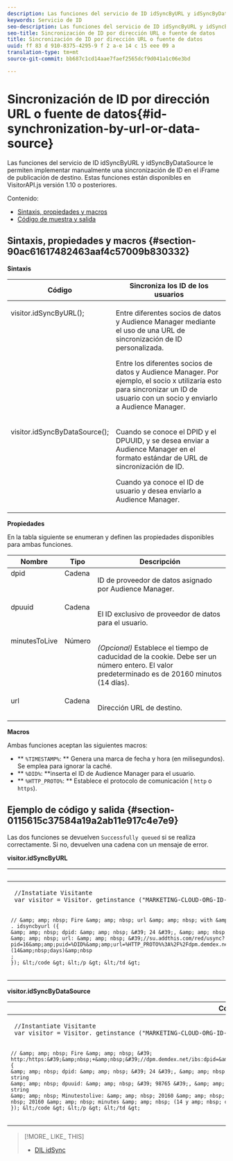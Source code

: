```yaml
---
description: Las funciones del servicio de ID idSyncByURL y idSyncByDataSource le permiten implementar manualmente una sincronización de ID en el iFrame de publicación de destino. Estas funciones están disponibles en VisitorAPI.js versión 1.10 o posteriores.
keywords: Servicio de ID
seo-description: Las funciones del servicio de ID idSyncByURL y idSyncByDataSource le permiten implementar manualmente una sincronización de ID en el iFrame de publicación de destino. Estas funciones están disponibles en VisitorAPI.js versión 1.10 o posteriores.
seo-title: Sincronización de ID por dirección URL o fuente de datos
title: Sincronización de ID por dirección URL o fuente de datos
uuid: ff 83 d 910-8375-4295-9 f 2 a-e 14 c 15 eee 09 a
translation-type: tm+mt
source-git-commit: bb687c1cd14aae7faef2565dcf9d041a1c06e3bd

---
```



# Sincronización de ID por dirección URL o fuente de datos{#id-synchronization-by-url-or-data-source}

Las funciones del servicio de ID idSyncByURL y idSyncByDataSource le permiten implementar manualmente una sincronización de ID en el iFrame de publicación de destino. Estas funciones están disponibles en VisitorAPI.js versión 1.10 o posteriores.

Contenido:

<ul class="simplelist"> 
 <li> <a href="../../mcvid-library/mcvid-get-set/mcvid-idsync.md#section-90ac61617482463aaf4c57009b830332" format="dita" scope="local"> Sintaxis, propiedades y macros </a> </li> 
 <li> <a href="../../mcvid-library/mcvid-get-set/mcvid-idsync.md#section-0115615c37584a19a2ab11e917c4e7e9" format="dita" scope="local"> Código de muestra y salida </a> </li> 
</ul>

## Sintaxis, propiedades y macros {#section-90ac61617482463aaf4c57009b830332}

**Sintaxis**

<table id="table_ADC7501511914805A6A6B24B2DFEBA51"> 
 <thead> 
  <tr> 
   <th colname="col1" class="entry"> Código </th> 
   <th colname="col2" class="entry"> Sincroniza los ID de los usuarios </th> 
  </tr> 
 </thead>
 <tbody> 
  <tr valign="top"> 
   <td colname="col1"> <p> <span class="codeph"> visitor.idSyncByURL(); </span> </p> </td> 
   <td colname="col2"> <p>Entre diferentes socios de datos y <span class="keyword">Audience Manager</span> mediante el uso de una URL de sincronización de ID personalizada. </p> <p> 
     <draft-comment>
       Entre los diferentes socios de datos y Audience Manager. Por ejemplo, el socio x utilizaría esto para sincronizar un ID de usuario con un socio y enviarlo a Audience Manager. 
     </draft-comment> </p> </td> 
  </tr> 
  <tr valign="top"> 
   <td colname="col1"> <p> <span class="codeph"> visitor.idSyncByDataSource(); </span> </p> </td> 
   <td colname="col2"> <p>Cuando se conoce el DPID y el DPUUID, y se desea enviar a <span class="keyword">Audience Manager</span> en el formato estándar de URL de sincronización de ID. </p> <p> 
     <draft-comment>
       Cuando ya conoce el ID de usuario y desea enviarlo a Audience Manager. 
     </draft-comment> </p> </td> 
  </tr> 
 </tbody> 
</table>

**Propiedades**

En la tabla siguiente se enumeran y definen las propiedades disponibles para ambas funciones.

<table id="table_5343BE784E694C67B09A0A8878CF8001"> 
 <thead> 
  <tr> 
   <th colname="col1" class="entry"> Nombre </th> 
   <th colname="col2" class="entry"> Tipo </th> 
   <th colname="col3" class="entry"> Descripción </th> 
  </tr> 
 </thead>
 <tbody> 
  <tr valign="top"> 
   <td colname="col1"> <span class="codeph"> dpid </span> </td> 
   <td colname="col2"> Cadena </td> 
   <td colname="col3"> <p>ID de proveedor de datos asignado por Audience Manager. </p> </td> 
  </tr> 
  <tr valign="top"> 
   <td colname="col1"> <span class="codeph"> dpuuid </span> </td> 
   <td colname="col2"> Cadena </td> 
   <td colname="col3"> <p>El ID exclusivo de proveedor de datos para el usuario. </p> </td> 
  </tr> 
  <tr valign="top"> 
   <td colname="col1"> <span class="codeph"> minutesToLive </span> </td> 
   <td colname="col2"> Número </td> 
   <td colname="col3"> <p> <i>(Opcional)</i> Establece el tiempo de caducidad de la cookie. Debe ser un número entero. El valor predeterminado es de 20160 minutos (14 días). </p> </td> 
  </tr> 
  <tr valign="top"> 
   <td colname="col1"> <span class="codeph"> url </span> </td> 
   <td colname="col2"> Cadena </td> 
   <td colname="col3"> <p>Dirección URL de destino. </p> </td> 
  </tr> 
 </tbody> 
</table>

**Macros**

Ambas funciones aceptan las siguientes macros:

* ** `%TIMESTAMP%`: ** Genera una marca de fecha y hora (en milisegundos). Se emplea para ignorar la caché.
* ** `%DID%`: **inserta el ID de Audience Manager para el usuario.
* ** `%HTTP_PROTO%`: ** Establece el protocolo de comunicación ( `http` o `https`).

## Ejemplo de código y salida {#section-0115615c37584a19a2ab11e917c4e7e9}

Las dos funciones se devuelven `Successfully queued` si se realiza correctamente. Si no, devuelven una cadena con un mensaje de error.

**visitor.idSyncByURL**

<table id="table_56AD8291DF9445C69CC2BF50435E1626"> 
 <thead> 
  <tr> 
   <th colname="col1" class="entry"> Código de ejemplo </th> 
   <th colname="col2" class="entry"> Salida de ejemplo </th> 
  </tr> 
 </thead>
 <tbody> 
  <tr> 
   <td colname="col1"> <p> <code class="syntax javascript"> //Instatiate Visitante 
 var visitor = Visitor. getinstance ("MARKETING-CLOUD-ORG-ID-HERE", {});

    // &amp; amp; nbsp; Fire &amp; amp; nbsp; url &amp; amp; nbsp; with &amp; amp; nbsp; macros &amp; amp; nbsp; replacedvisitor
    . idsyncbyurl ({
    &amp; amp; nbsp; dpid: &amp; amp; nbsp; &#39; 24 &#39;, &amp; amp; nbsp; // &amp; amp; nbsp; must &amp; amp; nbsp; be &amp; amp; nbsp; a &amp; amp; nbsp; string
    &amp; amp; nbsp; url: &amp; amp; nbsp; &#39;//su.addthis.com/red/usync?pid=16&amp;amp;puid=%DID%&amp;amp;url=%HTTP_PROTO%%3A%2F%2Fdpm.demdex.net%2Fibs%3Adpid%3D420%26dpuuid%3D%7B%7Buid%7D%7D&#39;,&amp;nbsp;minutesToLive:&amp;nbsp;20160&amp;nbsp;//&amp;nbsp;optional,&amp;nbsp;defaults&amp;nbsp;to&amp;nbsp;20160&amp;nbsp;minutes&amp;nbsp;(14&amp;nbsp;days)&amp;nbsp
    ;
    }); &lt;/code &gt; &lt;/p &gt; &lt;/td &gt;
<td colname="col2"> <p> <span class="codeph"> http://su.addthis.com/red/usync?pid=16&amp;puid=28777806459181003670799219185178493848&amp;url=http%3A%2F%2Fdpm.demdex.net%2Fibs%3Adpid%3D420%26dpuuid%3D%7B%7Buid%7D%7D </span> </p> </td> 
  </tr> 
 </tbody> 
</table>

**visitor.idSyncByDataSource**

<table id="table_90D61A7E715D47238AAFF2808B33C2F0"> 
 <thead> 
  <tr> 
   <th colname="col1" class="entry"> Código de ejemplo </th> 
   <th colname="col2" class="entry"> Salida de ejemplo </th> 
  </tr> 
 </thead>
 <tbody> 
  <tr> 
   <td colname="col1"> <p> <code class="syntax javascript"> //Instantiate Visitante 
 var visitor = Visitor. getinstance ("MARKETING-CLOUD-ORG-ID-HERE", {});

    // &amp; amp; nbsp; Fire &amp; amp; nbsp; &#39; http:/https:&#39;&amp;nbsp;+&amp;nbsp;&#39;//dpm.demdex.net/ibs:dpid=&amp;lt;dpid&amp;gt;&amp;amp;dpuuid=&amp;lt;dpuuid&amp;gt;&#39;visitor.idSyncByDataSource(
    {
    &amp; amp; nbsp; dpid: &amp; amp; nbsp; &#39; 24 &#39;, &amp; amp; nbsp; // &amp; amp; nbsp; must &amp; amp; nbsp; be &amp; amp; nbsp; a &amp; amp; nbsp; string
    &amp; amp; nbsp; dpuuid: &amp; amp; nbsp; &#39; 98765 &#39;, &amp; amp; nbsp; // &amp; amp; nbsp; must &amp; amp; nbsp; be &amp; amp; nbsp; a &amp; amp; nbsp; string
    &amp; amp; nbsp; Minutestolive: &amp; amp; nbsp; 20160 &amp; amp; nbsp; // &amp; amp; nbsp; optional, &amp; amp; nbsp; defaults &amp; amp; nbsp; a &amp; amp; nbsp; 20160 &amp; amp; nbsp; minutes &amp; amp; nbsp; (14 y amp; nbsp; días) y amp; nbsp;
    }); &lt;/code &gt; &lt;/p &gt; &lt;/td &gt;
<td colname="col2"> <p> <span class="codeph"> http://dpm.demdex.net/ibs:dpid=24&amp;dpuuid=98765 </span> </p> </td> 
  </tr> 
 </tbody> 
</table>

>[!MORE_ LIKE_ THIS]
>
>* [DIL idSync](https://marketing.adobe.com/resources/help/en_US/aam/r_dil_idsync.html)

